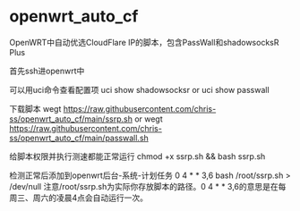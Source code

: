 # openwrt_auto_cf

OpenWRT中自动优选CloudFlare IP的脚本，包含PassWall和shadowsocksR Plus

首先ssh进openwrt中

可以用uci命令查看配置项
uci show shadowsocksr
or
uci show passwall

下载脚本
wegt https://raw.githubusercontent.com/chris-ss/openwrt_auto_cf/main/ssrp.sh
or
wegt https://raw.githubusercontent.com/chris-ss/openwrt_auto_cf/main/passwall.sh

给脚本权限并执行测速都能正常运行
chmod +x ssrp.sh && bash ssrp.sh

检测正常后添加到openwrt后台-系统-计划任务
0 4 * * 3,6 bash /root/ssrp.sh > /dev/null
注意/root/ssrp.sh为实际你存放脚本的路径。0 4 * * 3,6的意思是在每周三、周六的凌晨4点会自动运行一次。
